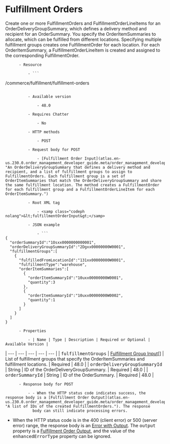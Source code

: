 # Fulfillment Orders

Create one or more FulfillmentOrders and FulfillmentOrderLineItems
      for an OrderDeliveryGroupSummary, which defines a delivery method and recipient for an
      OrderSummary. You specify the OrderItemSummaries to allocate, which can be fulfilled from
      different locations. Specifying multiple fulfillment groups creates one FulfillmentOrder for
      each location. For each OrderItemSummary, a FulfillmentOrderLineItem is created and assigned
      to the corresponding FulfillmentOrder.

          - Resource

              - ```
/commerce/fulfillment/fulfillment-orders
```

          - Available version

              - 48.0

          - Requires Chatter

              - No

          - HTTP methods

              - POST

          - Request body for POST

              - [Fulfillment Order Input](atlas.en-us.230.0.order_management_developer_guide.meta/order_management_developer_guide/connect_requests_fulfillment_order_input.htm "An OrderDeliveryGroupSummary that defines a delivery method and recipient, and a list of fulfillment groups to assign to FulfillmentOrders. Each fulfillment group is a set of OrderItemSummaries that match the OrderDeliveryGroupSummary and share the same fulfillment location. The method creates a FulfillmentOrder for each fulfillment group and a FulfillmentOrderLineItem for each OrderItemSummary.")

          - Root XML tag

              - <samp class="codeph nolang">&lt;fulfillmentOrderInput&gt;</samp>

          - JSON example

              - ```
{  
  "orderSummaryId":"1Osxx0000000000001",
  "orderDeliveryGroupSummaryId":"2Dgxx00000000W0001",
  "fulfillmentGroups":[  
    {  
      "fulfilledFromLocationId":"131xx00000000W0001",
      "fulfillmentType":"warehouse",
      "orderItemSummaries":[  
        {  
          "orderItemSummaryId":"10uxx00000000W0001",
          "quantity":3
        },
        {  
          "orderItemSummaryId":"10uxx00000000W0002",
          "quantity":1
        }
      ]
    }
  ]
}
```

          - Properties

              - | Name | Type | Description | Required or Optional | Available Version |
| --- | --- | --- | --- | --- |
| <samp class="codeph nolang">fulfillmentGroups</samp> | [Fulfillment Group Input](atlas.en-us.230.0.order_management_developer_guide.meta/order_management_developer_guide/connect_requests_fulfillment_group_input.htm "A list of OrderItemSummaries to be fulfilled together, and the fulfillment location that will handle them. The fulfillment type is one of the values defined for the Type field on the FulfillmentOrder object, such as “Warehouse” or “Retail Store.” The specified type is assigned to the FulfillmentOrder for this fulfillment group.")[] | List of fulfillment groups that specify the
                  OrderItemSummaries and fulfillment locations. | Required | 48.0 |
| <samp class="codeph nolang">orderDeliveryGroup​SummaryId</samp> | String | ID of the
                OrderDeliveryGroupSummary. | Required | 48.0 |
| <samp class="codeph nolang">orderSummaryId</samp> | String | ID of the OrderSummary. | Required | 48.0 |

          - Response body for POST

              - - When the HTTP status code indicates success, the response body is a [Fulfillment Order Output](atlas.en-us.230.0.order_management_developer_guide.meta/order_management_developer_guide/connect_responses_fulfillment_order_output.htm "A list of IDs of the created FulfillmentOrders."). The response
                body can still indicate processing errors.
- When the HTTP status code is in the 400 (client error) or 500 (server error)
                range, the response body is an [Error with Output](atlas.en-us.230.0.order_management_developer_guide.meta/order_management_developer_guide/connect_responses_error_with_output.htm "Contains extra information about errors. In rare cases, an error message isn't enough to describe the reason for a failure. For example, when a conflicting precondition exists, the error result can include the information about the cause of the conflict."). The <samp class="codeph nolang">output</samp> property is a [Fulfillment Order Output](atlas.en-us.230.0.order_management_developer_guide.meta/order_management_developer_guide/connect_responses_fulfillment_order_output.htm "A list of IDs of the created FulfillmentOrders."), and the value
                of the <samp class="codeph nolang">enhancedErrorType</samp> property can be
                ignored.